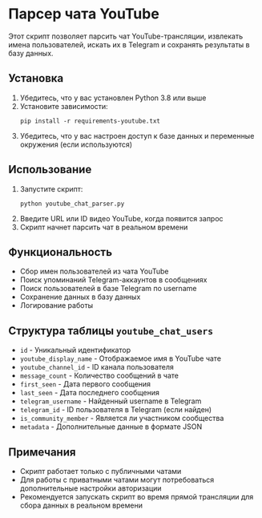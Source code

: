 # Парсер чата YouTube

Этот скрипт позволяет парсить чат YouTube-трансляции, извлекать имена пользователей, искать их в Telegram и сохранять результаты в базу данных.

## Установка

1. Убедитесь, что у вас установлен Python 3.8 или выше
2. Установите зависимости:
   ```
   pip install -r requirements-youtube.txt
   ```
3. Убедитесь, что у вас настроен доступ к базе данных и переменные окружения (если используются)

## Использование

1. Запустите скрипт:
   ```
   python youtube_chat_parser.py
   ```
2. Введите URL или ID видео YouTube, когда появится запрос
3. Скрипт начнет парсить чат в реальном времени

## Функциональность

- Сбор имен пользователей из чата YouTube
- Поиск упоминаний Telegram-аккаунтов в сообщениях
- Поиск пользователей в базе Telegram по username
- Сохранение данных в базу данных
- Логирование работы

## Структура таблицы `youtube_chat_users`

- `id` - Уникальный идентификатор
- `youtube_display_name` - Отображаемое имя в YouTube чате
- `youtube_channel_id` - ID канала пользователя
- `message_count` - Количество сообщений в чате
- `first_seen` - Дата первого сообщения
- `last_seen` - Дата последнего сообщения
- `telegram_username` - Найденный username в Telegram
- `telegram_id` - ID пользователя в Telegram (если найден)
- `is_community_member` - Является ли участником сообщества
- `metadata` - Дополнительные данные в формате JSON

## Примечания

- Скрипт работает только с публичными чатами
- Для работы с приватными чатами могут потребоваться дополнительные настройки авторизации
- Рекомендуется запускать скрипт во время прямой трансляции для сбора данных в реальном времени
